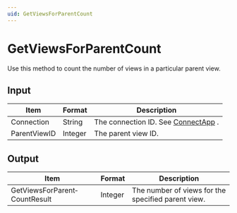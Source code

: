 ```yaml
---
uid: GetViewsForParentCount
---
```


# GetViewsForParentCount

Use this method to count the number of views in a particular parent view.

## Input

| Item         | Format  | Description                                                                      |
|--------------|---------|----------------------------------------------------------------------------------|
| Connection   | String  | The connection ID. See [ConnectApp](xref:ConnectApp) . |
| ParentViewID | Integer | The parent view ID.                                                              |

## Output

| Item                          | Format  | Description                                        |
|-------------------------------|---------|----------------------------------------------------|
| GetViewsForParent­CountResult | Integer | The number of views for the specified parent view. |

